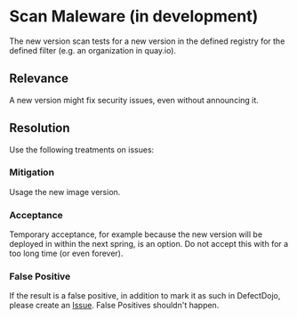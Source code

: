# Scan Maleware (in development)
The new version scan tests for a new version in the defined registry for the defined filter (e.g. an organization in quay.io).

##  Relevance
A new version might fix security issues, even without announcing it.

## Resolution
Use the following treatments on issues:

### Mitigation
Usage the new image version.

### Acceptance
Temporary acceptance, for example because the new version will be deployed in within the next spring, is an option.
Do not accept this with for a too long time (or even forever). 

### False Positive
If the result is a false positive, in addition to mark it as such in DefectDojo, please create an [Issue](https://github.com/SDA-SE/cluster-image-scanner/issues/new).
False Positives shouldn't happen.
